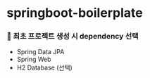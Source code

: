 # springboot-boilerplate

### 🦖 최초 프로젝트 생성 시 dependency 선택
  - Spring Data JPA
  - Spring Web
  - H2 Database (선택)
